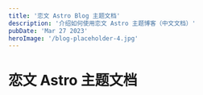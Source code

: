 ```yaml
---
title: '恋文 Astro Blog 主题文档'
description: '介绍如何使用恋文 Astro 主题博客（中文文档）'
pubDate: 'Mar 27 2023'
heroImage: '/blog-placeholder-4.jpg'
---
```


# 恋文 Astro 主题文档